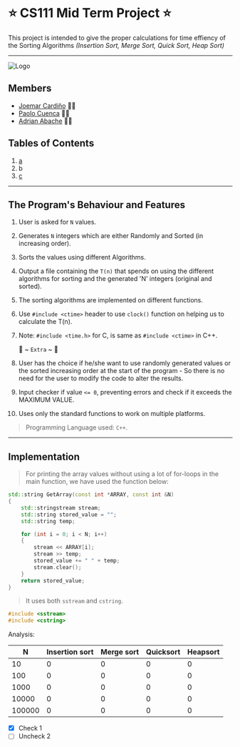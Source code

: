 # ⭐️ **CS111 Mid Term Project** ⭐️

This project is intended to give the proper calculations for time effiency of the Sorting Algorithms _(Insertion Sort, Merge Sort, Quick Sort, Heap Sort)_

---

![Logo](https://static.vecteezy.com/system/resources/previews/000/371/208/original/vector-welcome-hand-drawn-text.jpg)

## Members

- [Joemar Cardiño](https://github.com/joemar25 "Joemar's Github Link") 👋🏻
- [Paolo Cuenca](link) ✌🏻
- [Adrian Abache](link) 🤙🏻

## Tables of Contents

1. [a](#the-programs-behaviour-and-features)
2. b
3. [c](#implementation)

---

## The Program's Behaviour and Features

1. User is asked for `N` values.
2. Generates `N` integers which are either Randomly and Sorted (in increasing order).
3. Sorts the values using different Algorithms.
4. Output a file containing the `T(n)` that spends on using the different algorithms for sorting and the generated 'N' integers (original and sorted).
5. The sorting algorithms are implemented on different functions.
6. Use `#include <ctime>` header to use `clock()` function on helping us to calculate the T(n).
7. Note: `#include <time.h>` for C, is same as `#include <ctime>` in C++.

   🤍 ~ `Extra` \~ 🤍

8. User has the choice if he/she want to use randomly generated values or the sorted increasing order at the start of the program - So there is no need for the user to modify the code to alter the results.
9. Input checker if value `<= 0`, preventing errors and check if it exceeds the MAXIMUM VALUE.

10. Uses only the standard functions to work on multiple platforms.

> Programming Language used: `C++`.

---

## Implementation

> For printing the array values without using a lot of for-loops in the main function, we have used the function below:

```c++
std::string GetArray(const int *ARRAY, const int &N)
{
    std::stringstream stream;
    std::string stored_value = "";
    std::string temp;

    for (int i = 0; i < N; i++)
    {
        stream << ARRAY[i];
        stream >> temp;
        stored_value += " " + temp;
        stream.clear();
    }
    return stored_value;
}
```

> It uses both `sstream` and `cstring`.

```c++
#include <sstream>
#include <cstring>
```

Analysis:

| N      | Insertion sort | Merge sort | Quicksort | Heapsort |
| ------ | -------------- | ---------- | --------- | -------- |
| 10     | 0              | 0          | 0         | 0        |
| 100    | 0              | 0          | 0         | 0        |
| 1000   | 0              | 0          | 0         | 0        |
| 10000  | 0              | 0          | 0         | 0        |
| 100000 | 0              | 0          | 0         | 0        |

- [x] Check 1
- [ ] Uncheck 2
